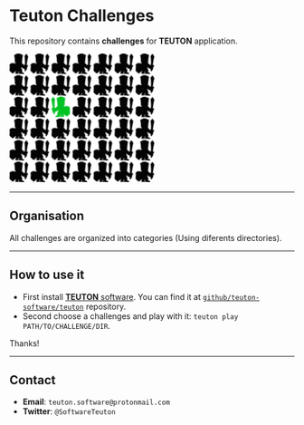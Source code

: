 
# Teuton Challenges

This repository contains **challenges** for **TEUTON** application.

![logo](./docs/logo.png)

---

## Organisation

All challenges are organized into categories (Using diferents directories).

---

## How to use it

* First install [**TEUTON** software](https://github.com/dvarrui/teuton). You can find it at [`github/teuton-software/teuton`](https://github.com/teuton-software/teuton) repository.
* Second choose a challenges and play with it: `teuton play PATH/TO/CHALLENGE/DIR`.

Thanks!

---

## Contact

* **Email**: `teuton.software@protonmail.com`
* **Twitter**: `@SoftwareTeuton`
